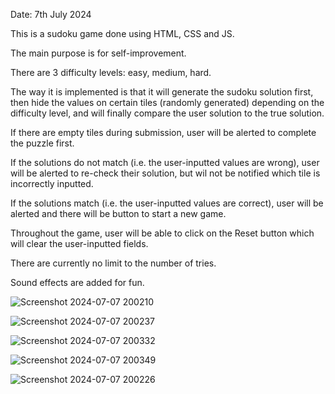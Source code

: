 Date: 7th July 2024

This is a sudoku game done using HTML, CSS and JS.

The main purpose is for self-improvement.

There are 3 difficulty levels: easy, medium, hard.

The way it is implemented is that it will generate the sudoku solution first, then hide the values on certain tiles (randomly generated) depending on the difficulty level, and will finally compare the user solution to the true solution.

If there are empty tiles during submission, user will be alerted to complete the puzzle first.

If the solutions do not match (i.e. the user-inputted values are wrong), user will be alerted to re-check their solution, but wil not be notified which tile is incorrectly inputted.

If the solutions match (i.e. the user-inputted values are correct), user will be alerted and there will be button to start a new game.

Throughout the game, user will be able to click on the Reset button which will clear the user-inputted fields.

There are currently no limit to the number of tries.

Sound effects are added for fun.

![Screenshot 2024-07-07 200210](https://github.com/iyanmokhdzir/15-Sudoku/assets/44695501/c30ed66b-b113-4b6c-912b-cf0718fda40b)

![Screenshot 2024-07-07 200237](https://github.com/iyanmokhdzir/15-Sudoku/assets/44695501/516e7b0a-90de-41f8-9c3c-994e9d75f3ab)

![Screenshot 2024-07-07 200332](https://github.com/iyanmokhdzir/15-Sudoku/assets/44695501/3eb2a7fa-0cd7-46d3-a8fd-945b27f307ba)

![Screenshot 2024-07-07 200349](https://github.com/iyanmokhdzir/15-Sudoku/assets/44695501/f5ed4332-d48a-4885-8886-b7a6d81f9403)

![Screenshot 2024-07-07 200226](https://github.com/iyanmokhdzir/15-Sudoku/assets/44695501/8f004682-0e98-4a9e-8c9a-398e5d4407f5)
